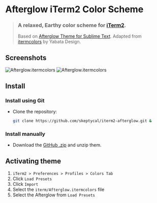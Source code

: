 # Afterglow iTerm2 Color Scheme

> ### A relaxed, Earthy color scheme for [iTerm2](http://iterm2.com/).
>
> Based on [Afterglow Theme for Sublime Text](https://github.com/YabataDesign/afterglow-theme).
> Adapted from [itermcolors](https://github.com/YabataDesign/afterglow-itermcolors.git) by Yabata Design.

## Screenshots

![Afterglow.itermcolors](screenshots/afterglow-itermcolors-1.png)
![Afterglow.itermcolors](screenshots/afterglow-itermcolors-2.png)

## Install

### Install using Git

-   Clone the repository:

    ```bash
    git clone https://github.com/skeptycal/iterm2-afterglow.git &
    ```

### Install manually

-   Download the [GitHub .zip](https://github.com/skeptycal/iterm2-afterglow/archive/master.zip) and unzip them.

## Activating theme

1. `iTerm2 > Preferences > Profiles > Colors Tab`
2. Click `Load Presets`
3. Click `Import`
4. Select the `iterm/Afterglow.itermcolors` file
5. Select the Afterglow from `Load Presets`
